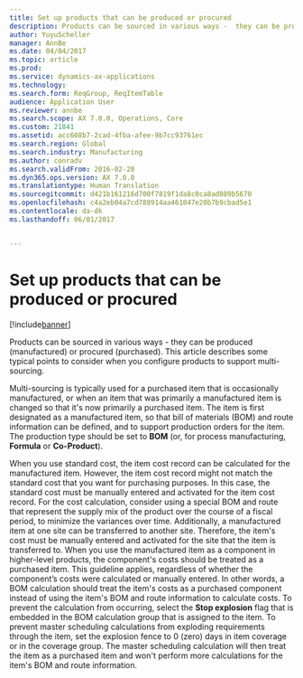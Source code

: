 ```yaml
---
title: Set up products that can be produced or procured
description: Products can be sourced in various ways -  they can be produced (manufactured) or procured (purchased). This article describes some typical points to consider when you configure products to support multi-sourcing.
author: YuyuScheller
manager: AnnBe
ms.date: 04/04/2017
ms.topic: article
ms.prod: 
ms.service: dynamics-ax-applications
ms.technology: 
ms.search.form: ReqGroup, ReqItemTable
audience: Application User
ms.reviewer: annbe
ms.search.scope: AX 7.0.0, Operations, Core
ms.custom: 21841
ms.assetid: acc608b7-2cad-4fba-afee-9b7cc93761ec
ms.search.region: Global
ms.search.industry: Manufacturing
ms.author: conradv
ms.search.validFrom: 2016-02-28
ms.dyn365.ops.version: AX 7.0.0
ms.translationtype: Human Translation
ms.sourcegitcommit: d421b161216d700f7819f1da8c0ca8ad089b5670
ms.openlocfilehash: c4a2eb04a7cd788914aa461047e20b7b9cbad5e1
ms.contentlocale: da-dk
ms.lasthandoff: 06/01/2017


---
```


# <a name="set-up-products-that-can-be-produced-or-procured"></a>Set up products that can be produced or procured

[!include[banner](../includes/banner.md)]


Products can be sourced in various ways -  they can be produced (manufactured) or procured (purchased). This article describes some typical points to consider when you configure products to support multi-sourcing. 

Multi-sourcing is typically used for a purchased item that is occasionally manufactured, or when an item that was primarily a manufactured item is changed so that it's now primarily a purchased item. The item is first designated as a manufactured item, so that bill of materials (BOM) and route information can be defined, and to support production orders for the item. The production type should be set to **BOM** (or, for process manufacturing, **Formula** or **Co-Product**).

When you use standard cost, the item cost record can be calculated for the manufactured item. However, the item cost record might not match the standard cost that you want for purchasing purposes. In this case, the standard cost must be manually entered and activated for the item cost record. For the cost calculation, consider using a special BOM and route that represent the supply mix of the product over the course of a fiscal period, to minimize the variances over time. Additionally, a manufactured item at one site can be transferred to another site. Therefore, the item's cost must be manually entered and activated for the site that the item is transferred to. When you use the manufactured item as a component in higher-level products, the component's costs should be treated as a purchased item. This guideline applies, regardless of whether the component’s costs were calculated or manually entered. In other words, a BOM calculation should treat the item's costs as a purchased component instead of using the item's BOM and route information to calculate costs. To prevent the calculation from occurring, select the **Stop explosion** flag that is embedded in the BOM calculation group that is assigned to the item. To prevent master scheduling calculations from exploding requirements through the item, set the explosion fence to 0 (zero) days in item coverage or in the coverage group. The master scheduling calculation will then treat the item as a purchased item and won't perform more calculations for the item's BOM and route information.






